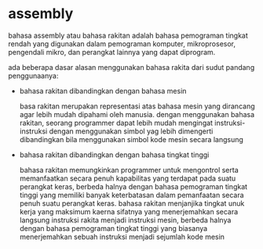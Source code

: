 # assembly
bahasa assembly atau bahasa rakitan adalah bahasa pemograman tingkat rendah yang digunakan dalam pemograman komputer, mikroprosesor, pengendali mikro, dan perangkat lainnya yang dapat diprogram.

ada beberapa dasar alasan menggunakan bahasa rakita dari sudut pandang penggunaanya:
- bahasa rakitan dibandingkan dengan bahasa mesin

    basa rakitan merupakan representasi atas bahasa mesin yang dirancang agar lebih mudah dipahami oleh manusia. dengan menggunakan bahasa rakitan, seorang programmer dapat lebih mudah mengingat instruksi-instruksi dengan menggunakan simbol yag lebih dimengerti dibandingkan bila menggunakan simbol kode mesin secara langsung

- bahasa rakitan dibandingkan dengan bahasa tingkat tinggi

    bahasa rakitan memungkinkan programmer untuk mengontrol serta memanfaatkan secara penuh kapabilitas yang terdapat pada suatu perangkat keras, berbeda halnya dengan bahasa pemograman tingkat tinggi yang memiliki banyak keterbatasan dalam pemanfaatan secara penuh suatu perangkat keras. bahasa rakitan menjanjika tingkat unuk kerja yang maksimum kaerna sifatnya yang menerjemahkan secara langsung instruksi rakita menjadi instruksi mesin, berbeda halnya dengan bahasa pemograman tingkat tinggi yang biasanya menerjemahkan sebuah instruksi menjadi sejumlah kode mesin
